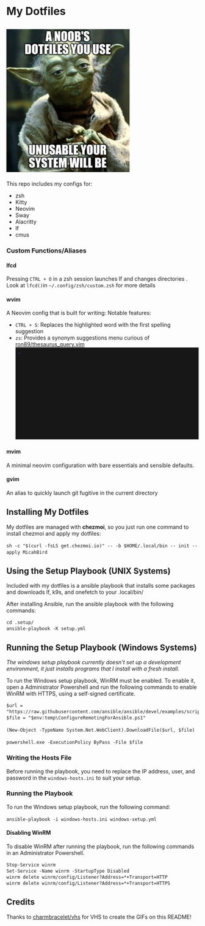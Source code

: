 # My Dotfiles

![meme](assets/images/meme.jpg)
---
This repo includes my configs for:
- zsh
- Kitty
- Neovim
- Sway
- Alacritty
- lf
- cmus

### Custom Functions/Aliases

#### lfcd
Pressing `CTRL + O` in a zsh session launches lf and changes directories . Look at `lfcd()`in `~/.config/zsh/custom.zsh` for more details

#### wvim
A Neovim config that is built for writing:
Notable features: 
 - `CTRL + S`: Replaces the highlighted word with the first spelling suggestion
 - `zs`: Provides a synonym suggestions menu curious of [ron89/thesaurus_query.vim](https://github.com/ron89/thesaurus_query.vim)
![wvim demo gif](assets/images/wvim.gif)

#### mvim
A minimal neovim configuration with bare essentials and sensible defaults.

#### gvim
An alias to quickly launch git fugitive in the current directory

## Installing My Dotfiles
My dotfiles are managed with **chezmoi**, so you just run one command to install chezmoi and apply my dotfiles:

`sh -c "$(curl -fsLS get.chezmoi.io)" -- -b $HOME/.local/bin -- init --apply MicahBird`

## Using the Setup Playbook (UNIX Systems)
Included with my dotfiles is a ansible playbook that installs some packages and downloads lf, k9s, and onefetch to your .local/bin/

After installing Ansible, run the ansible playbook with the following commands:
```
cd .setup/
ansible-playbook -K setup.yml
```

## Running the Setup Playbook (Windows Systems)
_The windows setup playbook currently doesn't set up a development environment, it just installs programs that I install with a fresh install._

To run the Windows setup playbook, WinRM must be enabled. To enable it, open a Administrator Powershell and run the following commands to enable WinRM with HTTPS, using a self-signed certificate.

```
$url = "https://raw.githubusercontent.com/ansible/ansible/devel/examples/scripts/ConfigureRemotingForAnsible.ps1"
$file = "$env:temp\ConfigureRemotingForAnsible.ps1"

(New-Object -TypeName System.Net.WebClient).DownloadFile($url, $file)

powershell.exe -ExecutionPolicy ByPass -File $file
```

### Writing the Hosts File
Before running the playbook, you need to replace the IP address, user, and password in the `windows-hosts.ini` to suit your setup.

### Running the Playbook
To run the Windows setup playbook, run the following command:

`ansible-playbook -i windows-hosts.ini windows-setup.yml`

#### Disabling WinRM
To disable WinRM after running the playbook, run the following commands in an Administrator Powershell. 
```
Stop-Service winrm
Set-Service -Name winrm -StartupType Disabled
winrm delete winrm/config/Listener?Address=*+Transport=HTTP
winrm delete winrm/config/Listener?Address=*+Transport=HTTPS
```

## Credits

Thanks to [charmbracelet/vhs](https://github.com/charmbracelet/vhs) for VHS to create the GIFs on this README!
